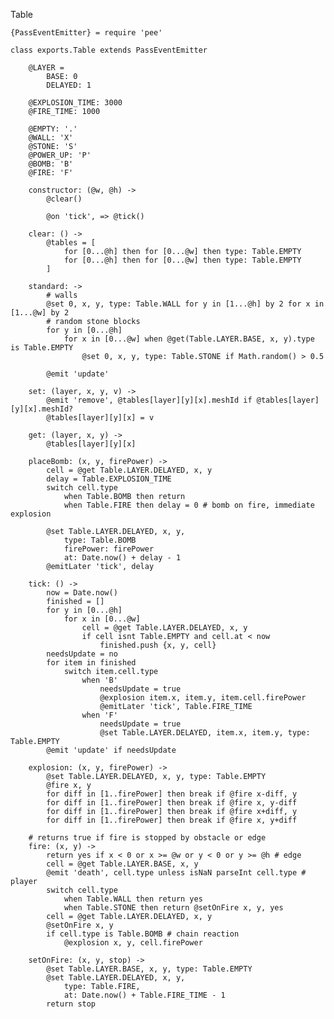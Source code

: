 Table

	{PassEventEmitter} = require 'pee'

	class exports.Table extends PassEventEmitter

		@LAYER =
			BASE: 0
			DELAYED: 1

		@EXPLOSION_TIME: 3000
		@FIRE_TIME: 1000

		@EMPTY: '.'
		@WALL: 'X'
		@STONE: 'S'
		@POWER_UP: 'P'
		@BOMB: 'B'
		@FIRE: 'F'

		constructor: (@w, @h) ->
			@clear()

			@on 'tick', => @tick()

		clear: () ->
			@tables = [
				for [0...@h] then for [0...@w] then type: Table.EMPTY
				for [0...@h] then for [0...@w] then type: Table.EMPTY
			]

		standard: ->
			# walls
			@set 0, x, y, type: Table.WALL for y in [1...@h] by 2 for x in [1...@w] by 2
			# random stone blocks
			for y in [0...@h]
				for x in [0...@w] when @get(Table.LAYER.BASE, x, y).type is Table.EMPTY
					@set 0, x, y, type: Table.STONE if Math.random() > 0.5

			@emit 'update'

		set: (layer, x, y, v) ->
			@emit 'remove', @tables[layer][y][x].meshId if @tables[layer][y][x].meshId?
			@tables[layer][y][x] = v

		get: (layer, x, y) ->
			@tables[layer][y][x]

		placeBomb: (x, y, firePower) ->
			cell = @get Table.LAYER.DELAYED, x, y
			delay = Table.EXPLOSION_TIME
			switch cell.type
				when Table.BOMB then return
				when Table.FIRE then delay = 0 # bomb on fire, immediate explosion

			@set Table.LAYER.DELAYED, x, y,
				type: Table.BOMB
				firePower: firePower
				at: Date.now() + delay - 1
			@emitLater 'tick', delay

		tick: () ->
			now = Date.now()
			finished = []
			for y in [0...@h]
				for x in [0...@w]
					cell = @get Table.LAYER.DELAYED, x, y
					if cell isnt Table.EMPTY and cell.at < now
						finished.push {x, y, cell}
			needsUpdate = no
			for item in finished
				switch item.cell.type
					when 'B'
						needsUpdate = true
						@explosion item.x, item.y, item.cell.firePower
						@emitLater 'tick', Table.FIRE_TIME
					when 'F'
						needsUpdate = true
						@set Table.LAYER.DELAYED, item.x, item.y, type: Table.EMPTY
			@emit 'update' if needsUpdate

		explosion: (x, y, firePower) ->
			@set Table.LAYER.DELAYED, x, y, type: Table.EMPTY
			@fire x, y
			for diff in [1..firePower] then break if @fire x-diff, y
			for diff in [1..firePower] then break if @fire x, y-diff
			for diff in [1..firePower] then break if @fire x+diff, y
			for diff in [1..firePower] then break if @fire x, y+diff

		# returns true if fire is stopped by obstacle or edge
		fire: (x, y) ->
			return yes if x < 0 or x >= @w or y < 0 or y >= @h # edge
			cell = @get Table.LAYER.BASE, x, y
			@emit 'death', cell.type unless isNaN parseInt cell.type # player
			switch cell.type
				when Table.WALL then return yes
				when Table.STONE then return @setOnFire x, y, yes
			cell = @get Table.LAYER.DELAYED, x, y
			@setOnFire x, y
			if cell.type is Table.BOMB # chain reaction
				@explosion x, y, cell.firePower

		setOnFire: (x, y, stop) ->
			@set Table.LAYER.BASE, x, y, type: Table.EMPTY
			@set Table.LAYER.DELAYED, x, y,
				type: Table.FIRE,
				at: Date.now() + Table.FIRE_TIME - 1
			return stop
